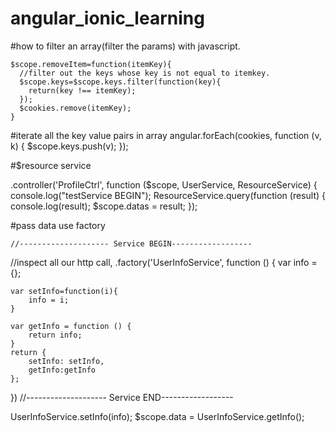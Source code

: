 # angular_ionic_learning

#how to filter an array(filter the params) with javascript.

    $scope.removeItem=function(itemKey){
      //filter out the keys whose key is not equal to itemkey.
      $scope.keys=$scope.keys.filter(function(key){
        return(key !== itemKey);
      });
      $cookies.remove(itemKey);
    }
#iterate all the key value pairs in array
    angular.forEach(cookies, function (v, k) {
      $scope.keys.push(v);
    });


#$resource service

.controller('ProfileCtrl', function ($scope, UserService, ResourceService) {
    console.log("testService BEGIN");
    ResourceService.query(function (result) {
        console.log(result);
        $scope.datas = result;
    });
    
    
#pass data use factory

    //-------------------- Service BEGIN------------------
//inspect all our http call,
.factory('UserInfoService', function () {
    var info = {};
    
    var setInfo=function(i){
        info = i;
    }
    
    var getInfo = function () {
        return info;
    }
    return {
        setInfo: setInfo,
        getInfo:getInfo
    };
})
 //-------------------- Service END------------------
 
  UserInfoService.setInfo(info);
   $scope.data = UserInfoService.getInfo();
  
 
